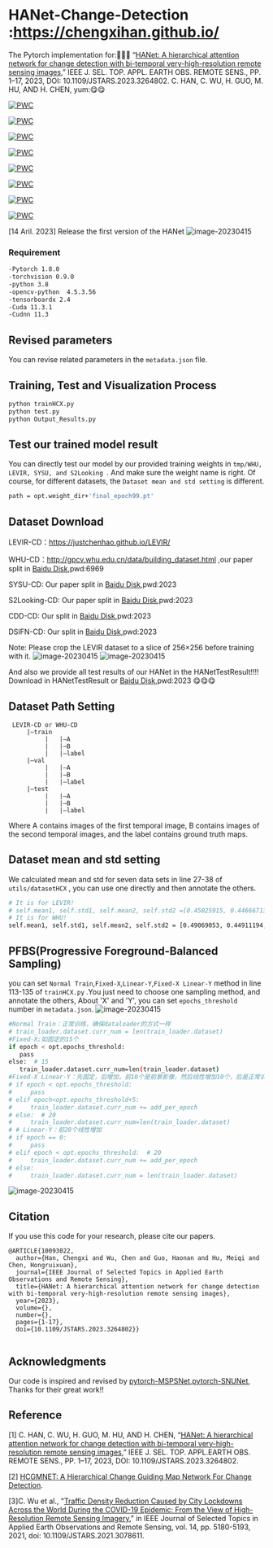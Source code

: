 
# HANet-Change-Detection :https://chengxihan.github.io/
The Pytorch implementation for::gift::gift::gift:
“[HANet: A hierarchical attention network for change detection with bi-temporal very-high-resolution remote sensing images](https://ieeexplore.ieee.org/abstract/document/10093022),” IEEE J. SEL. TOP. APPL. EARTH OBS. REMOTE SENS., PP. 1–17, 2023, DOI: 10.1109/JSTARS.2023.3264802.
 C. HAN, C. WU, H. GUO, M. HU, AND H. CHEN, yum::yum::yum:


 [![PWC](https://img.shields.io/endpoint.svg?url=https://paperswithcode.com/badge/hanet-a-hierarchical-attention-network-for/change-detection-on-googlegz-cd)](https://paperswithcode.com/sota/change-detection-on-googlegz-cd?p=hanet-a-hierarchical-attention-network-for)

 [![PWC](https://img.shields.io/endpoint.svg?url=https://paperswithcode.com/badge/hanet-a-hierarchical-attention-network-for/change-detection-on-sysu-cd)](https://paperswithcode.com/sota/change-detection-on-sysu-cd?p=hanet-a-hierarchical-attention-network-for)

 [![PWC](https://img.shields.io/endpoint.svg?url=https://paperswithcode.com/badge/hanet-a-hierarchical-attention-network-for/change-detection-on-levir)](https://paperswithcode.com/sota/change-detection-on-levir?p=hanet-a-hierarchical-attention-network-for)

 [![PWC](https://img.shields.io/endpoint.svg?url=https://paperswithcode.com/badge/hanet-a-hierarchical-attention-network-for/change-detection-on-dsifn-cd)](https://paperswithcode.com/sota/change-detection-on-dsifn-cd?p=hanet-a-hierarchical-attention-network-for)


 [![PWC](https://img.shields.io/endpoint.svg?url=https://paperswithcode.com/badge/hanet-a-hierarchical-attention-network-for/change-detection-on-whu-cd)](https://paperswithcode.com/sota/change-detection-on-whu-cd?p=hanet-a-hierarchical-attention-network-for)

 [![PWC](https://img.shields.io/endpoint.svg?url=https://paperswithcode.com/badge/hanet-a-hierarchical-attention-network-for/change-detection-on-s2looking)](https://paperswithcode.com/sota/change-detection-on-s2looking?p=hanet-a-hierarchical-attention-network-for)

 [![PWC](https://img.shields.io/endpoint.svg?url=https://paperswithcode.com/badge/hanet-a-hierarchical-attention-network-for/change-detection-on-cdd-dataset-season-1)](https://paperswithcode.com/sota/change-detection-on-cdd-dataset-season-1?p=hanet-a-hierarchical-attention-network-for)

 [![PWC](https://img.shields.io/endpoint.svg?url=https://paperswithcode.com/badge/hanet-a-hierarchical-attention-network-for/change-detection-on-levir-cd)](https://paperswithcode.com/sota/change-detection-on-levir-cd?p=hanet-a-hierarchical-attention-network-for)
 

[14 Aril. 2023] Release the first version of the HANet
![image-20230415](/picture/HANet.png)

### Requirement  
```bash
-Pytorch 1.8.0  
-torchvision 0.9.0  
-python 3.8  
-opencv-python  4.5.3.56  
-tensorboardx 2.4  
-Cuda 11.3.1  
-Cudnn 11.3  
```


## Revised parameters 
 You can revise related parameters in the `metadata.json` file.  
 
## Training, Test and Visualization Process   

```bash
python trainHCX.py 
python test.py 
python Output_Results.py
```

## Test our trained model result  
You can directly test our model by our provided training weights in  `tmp/WHU, LEVIR, SYSU, and S2Looking `. And make sure the weight name is right. Of course, for different datasets, the `Dataset mean and std setting` is different.
```bash
path = opt.weight_dir+'final_epoch99.pt'
```

## Dataset Download   
 LEVIR-CD：https://justchenhao.github.io/LEVIR/  
 
 WHU-CD：http://gpcv.whu.edu.cn/data/building_dataset.html ,our paper split in [Baidu Disk](https://pan.baidu.com/s/16g3H1UsDMgqmXaVjiE319Q?pwd=6969),pwd:6969
 
SYSU-CD: Our paper split in [Baidu Disk](https://pan.baidu.com/s/1p0QfogZm4BM0dd1a0LTBBw?pwd=2023),pwd:2023

S2Looking-CD: Our paper split in [Baidu Disk](https://pan.baidu.com/s/1wAXPHhCLJTqPX0pC2RBMsg?pwd=2023),pwd:2023

CDD-CD: Our split in [Baidu Disk](https://pan.baidu.com/s/1cwJ0mEhcrbCWOJn5n-N5Jw?pwd=2023),pwd:2023

DSIFN-CD: Our split in [Baidu Disk]( https://pan.baidu.com/s/1-GD3z_eMoQglSJoi9P-6gw?pwd=2023),pwd:2023

 Note: Please crop the LEVIR dataset to a slice of 256×256 before training with it.
 ![image-20230415](/picture/HANet-WHU-LEVIR.png)
 ![image-20230415](/picture/HANet-ExperimentResult.png)
 
 And also we provide all test results of our HANet in the HANetTestResult!!!! Download in HANetTestResult or [Baidu Disk](https://pan.baidu.com/s/1nwPYkqtUIKe90KZoT5VO-A?pwd=2023 ),pwd:2023 😋😋😋

## Dataset Path Setting
```
 LEVIR-CD or WHU-CD  
     |—train  
          |   |—A  
          |   |—B  
          |   |—label  
     |—val  
          |   |—A  
          |   |—B  
          |   |—label  
     |—test  
          |   |—A  
          |   |—B  
          |   |—label
  ```        
 Where A contains images of the first temporal image, B contains images of the second temporal images, and the label contains ground truth maps.  
## Dataset mean and std setting 
We calculated mean and std for seven data sets in line 27-38 of `utils/datasetHCX` , you can use one directly and then annotate the others.
```bash
# It is for LEVIR!
# self.mean1, self.std1, self.mean2, self.std2 =[0.45025915, 0.44666713, 0.38134697],[0.21711577, 0.20401315, 0.18665968],[0.3455239, 0.33819652, 0.2888149],[0.157594, 0.15198614, 0.14440961]
# It is for WHU!
self.mean1, self.std1, self.mean2, self.std2 = [0.49069053, 0.44911194, 0.39301977], [0.17230505, 0.16819492,0.17020544],[0.49139765,0.49035382,0.46980983], [0.2150498, 0.20449342, 0.21956162]
```

## PFBS(Progressive Foreground-Balanced Sampling)
you can set `Normal Train`,`Fixed-X`,`Linear-Y`,`Fixed-X Linear-Y` method in line 113-135 of `trainHCX.py` .You just need to choose one sampling method, and annotate the others, About 'X' and 'Y', you can set `epochs_threshold` number in `metadata.json`.
![image-20230415](/picture/PFBS-2.png)
```bash
#Normal Train：正常训练，确保dataloader的方式一样
# train_loader.dataset.curr_num = len(train_loader.dataset)
#Fixed-X:如固定的15个
if epoch < opt.epochs_threshold:
   pass
else:  # 15
   train_loader.dataset.curr_num=len(train_loader.dataset)
#Fixed-X Linear-Y：先固定，后增加，前10个是前景影像，然后线性增加10个，后是正常训练
# if epoch < opt.epochs_threshold:
#     pass
# elif epoch<opt.epochs_threshold+5:
#     train_loader.dataset.curr_num += add_per_epoch
# else:  # 20
#     train_loader.dataset.curr_num=len(train_loader.dataset)
# # Linear-Y：前20个线性增加
# if epoch == 0:
#     pass
# elif epoch < opt.epochs_threshold:  # 20
#     train_loader.dataset.curr_num += add_per_epoch
# else:
#     train_loader.dataset.curr_num = len(train_loader.dataset)
```


![image-20230415](/picture/HANet-HCGMNet-CGNet.png)
## Citation 

 If you use this code for your research, please cite our papers.  

```
@ARTICLE{10093022,
  author={Han, Chengxi and Wu, Chen and Guo, Haonan and Hu, Meiqi and Chen, Hongruixuan},
  journal={IEEE Journal of Selected Topics in Applied Earth Observations and Remote Sensing}, 
  title={HANet: A hierarchical attention network for change detection with bi-temporal very-high-resolution remote sensing images}, 
  year={2023},
  volume={},
  number={},
  pages={1-17},
  doi={10.1109/JSTARS.2023.3264802}}


```
## Acknowledgments
 
 Our code is inspired and revised by [pytorch-MSPSNet](https://github.com/QingleGuo/MSPSNet-Change-Detection-TGRS),[pytorch-SNUNet](https://github.com/likyoo/Siam-NestedUNet), Thanks  for their great work!!  



## Reference  
[1] C. HAN, C. WU, H. GUO, M. HU, AND H. CHEN, 
“[HANet: A hierarchical attention network for change detection with bi-temporal very-high-resolution remote sensing images](https://ieeexplore.ieee.org/abstract/document/10093022),” IEEE J. SEL. TOP. APPL.EARTH OBS. REMOTE SENS., PP. 1–17, 2023, DOI: 10.1109/JSTARS.2023.3264802.


[2] [HCGMNET: A Hierarchical Change Guiding Map Network For Change Detection](https://doi.org/10.48550/arXiv.2302.10420).

[3]C. Wu et al., "[Traffic Density Reduction Caused by City Lockdowns Across the World During the COVID-19 Epidemic: From the View of High-Resolution Remote Sensing Imagery](https://ieeexplore.ieee.org/abstract/document/9427164)," in IEEE Journal of Selected Topics in Applied Earth Observations and Remote Sensing, vol. 14, pp. 5180-5193, 2021, doi: 10.1109/JSTARS.2021.3078611.


